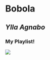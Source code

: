 # Bobola
## *Ylla Agnabo*
### My Playlist!
![](https://img.freepik.com/premium-photo/record-player-transparent-background-ai_894067-12083.jpg)
